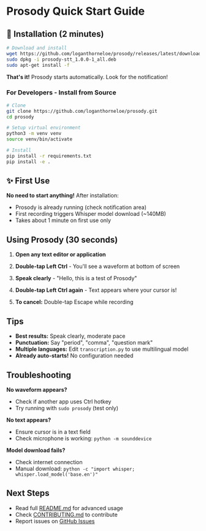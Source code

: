# Prosody Quick Start Guide

## 🚀 Installation (2 minutes)

```bash
# Download and install
wget https://github.com/loganthorneloe/prosody/releases/latest/download/prosody-stt_1.0.0-1_all.deb
sudo dpkg -i prosody-stt_1.0.0-1_all.deb
sudo apt-get install -f
```

**That's it!** Prosody starts automatically. Look for the notification!

### For Developers - Install from Source

```bash
# Clone
git clone https://github.com/loganthorneloe/prosody.git
cd prosody

# Setup virtual environment
python3 -m venv venv
source venv/bin/activate

# Install
pip install -r requirements.txt
pip install -e .
```

## ✨ First Use

**No need to start anything!** After installation:
- Prosody is already running (check notification area)
- First recording triggers Whisper model download (~140MB)
- Takes about 1 minute on first use only

## Using Prosody (30 seconds)

1. **Open any text editor or application**

2. **Double-tap Left Ctrl** - You'll see a waveform at bottom of screen

3. **Speak clearly** - "Hello, this is a test of Prosody"

4. **Double-tap Left Ctrl again** - Text appears where your cursor is!

5. **To cancel:** Double-tap Escape while recording

## Tips

- **Best results:** Speak clearly, moderate pace
- **Punctuation:** Say "period", "comma", "question mark"
- **Multiple languages:** Edit `transcription.py` to use multilingual model
- **Already auto-starts!** No configuration needed

## Troubleshooting

**No waveform appears?**
- Check if another app uses Ctrl hotkey
- Try running with `sudo prosody` (test only)

**No text appears?**
- Ensure cursor is in a text field
- Check microphone is working: `python -m sounddevice`

**Model download fails?**
- Check internet connection
- Manual download: `python -c "import whisper; whisper.load_model('base.en')"`

## Next Steps

- Read full [README.md](README.md) for advanced usage
- Check [CONTRIBUTING.md](CONTRIBUTING.md) to contribute
- Report issues on [GitHub Issues](https://github.com/loganthorneloe/prosody/issues)